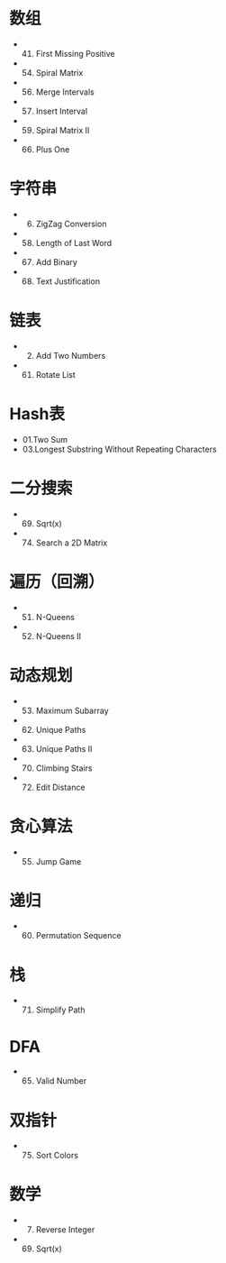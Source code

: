 # 数组

* 41. First Missing Positive
* 54. Spiral Matrix
* 56. Merge Intervals
* 57. Insert Interval
* 59. Spiral Matrix II
* 66. Plus One

# 字符串

* 06. ZigZag Conversion
* 58. Length of Last Word
* 67. Add Binary
* 68. Text Justification

# 链表

* 02. Add Two Numbers
* 61. Rotate List

# Hash表

* 01.Two Sum
* 03.Longest Substring Without Repeating Characters

# 二分搜索
* 69. Sqrt(x)
* 74. Search a 2D Matrix

# 遍历（回溯）
* 51. N-Queens
* 52. N-Queens II

# 动态规划
* 53. Maximum Subarray
* 62. Unique Paths
* 63. Unique Paths II
* 70. Climbing Stairs
* 72. Edit Distance

# 贪心算法
* 55. Jump Game

# 递归
* 60. Permutation Sequence

# 栈
* 71. Simplify Path

# DFA
* 65. Valid Number

# 双指针
* 75. Sort Colors

# 数学

* 07. Reverse Integer
* 69. Sqrt(x)

